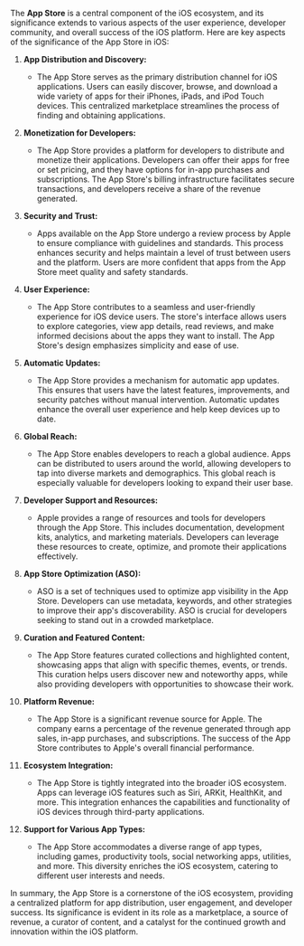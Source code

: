 The **App Store** is a central component of the iOS ecosystem, and its significance extends to various aspects of the user experience, developer community, and overall success of the iOS platform. Here are key aspects of the significance of the App Store in iOS:

1. **App Distribution and Discovery:**
   - The App Store serves as the primary distribution channel for iOS applications. Users can easily discover, browse, and download a wide variety of apps for their iPhones, iPads, and iPod Touch devices. This centralized marketplace streamlines the process of finding and obtaining applications.

2. **Monetization for Developers:**
   - The App Store provides a platform for developers to distribute and monetize their applications. Developers can offer their apps for free or set pricing, and they have options for in-app purchases and subscriptions. The App Store's billing infrastructure facilitates secure transactions, and developers receive a share of the revenue generated.

3. **Security and Trust:**
   - Apps available on the App Store undergo a review process by Apple to ensure compliance with guidelines and standards. This process enhances security and helps maintain a level of trust between users and the platform. Users are more confident that apps from the App Store meet quality and safety standards.

4. **User Experience:**
   - The App Store contributes to a seamless and user-friendly experience for iOS device users. The store's interface allows users to explore categories, view app details, read reviews, and make informed decisions about the apps they want to install. The App Store's design emphasizes simplicity and ease of use.

5. **Automatic Updates:**
   - The App Store provides a mechanism for automatic app updates. This ensures that users have the latest features, improvements, and security patches without manual intervention. Automatic updates enhance the overall user experience and help keep devices up to date.

6. **Global Reach:**
   - The App Store enables developers to reach a global audience. Apps can be distributed to users around the world, allowing developers to tap into diverse markets and demographics. This global reach is especially valuable for developers looking to expand their user base.

7. **Developer Support and Resources:**
   - Apple provides a range of resources and tools for developers through the App Store. This includes documentation, development kits, analytics, and marketing materials. Developers can leverage these resources to create, optimize, and promote their applications effectively.

8. **App Store Optimization (ASO):**
   - ASO is a set of techniques used to optimize app visibility in the App Store. Developers can use metadata, keywords, and other strategies to improve their app's discoverability. ASO is crucial for developers seeking to stand out in a crowded marketplace.

9. **Curation and Featured Content:**
   - The App Store features curated collections and highlighted content, showcasing apps that align with specific themes, events, or trends. This curation helps users discover new and noteworthy apps, while also providing developers with opportunities to showcase their work.

10. **Platform Revenue:**
    - The App Store is a significant revenue source for Apple. The company earns a percentage of the revenue generated through app sales, in-app purchases, and subscriptions. The success of the App Store contributes to Apple's overall financial performance.

11. **Ecosystem Integration:**
    - The App Store is tightly integrated into the broader iOS ecosystem. Apps can leverage iOS features such as Siri, ARKit, HealthKit, and more. This integration enhances the capabilities and functionality of iOS devices through third-party applications.

12. **Support for Various App Types:**
    - The App Store accommodates a diverse range of app types, including games, productivity tools, social networking apps, utilities, and more. This diversity enriches the iOS ecosystem, catering to different user interests and needs.

In summary, the App Store is a cornerstone of the iOS ecosystem, providing a centralized platform for app distribution, user engagement, and developer success. Its significance is evident in its role as a marketplace, a source of revenue, a curator of content, and a catalyst for the continued growth and innovation within the iOS platform.
